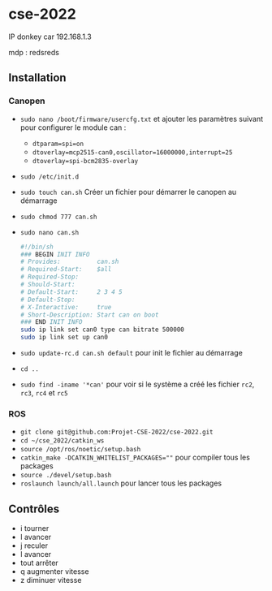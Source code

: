 # cse-2022

IP donkey car 192.168.1.3

mdp : redsreds

## Installation

### Canopen

- `sudo nano /boot/firmware/usercfg.txt` et ajouter les paramètres suivant pour configurer le module can :

  - `dtparam=spi=on`
  - `dtoverlay=mcp2515-can0,oscillator=16000000,interrupt=25`
  - `dtoverlay=spi-bcm2835-overlay`

- `sudo /etc/init.d` 

- `sudo touch can.sh` Créer un fichier pour démarrer le canopen au démarrage

- `sudo chmod 777 can.sh`

- `sudo nano can.sh`

  ```bash
  #!/bin/sh
  ### BEGIN INIT INFO
  # Provides:          can.sh
  # Required-Start:    $all
  # Required-Stop:
  # Should-Start:
  # Default-Start:     2 3 4 5
  # Default-Stop:
  # X-Interactive:     true
  # Short-Description: Start can on boot
  ### END INIT INFO
  sudo ip link set can0 type can bitrate 500000
  sudo ip link set up can0
  ```

- `sudo update-rc.d can.sh default` pour init le fichier au démarrage

- `cd ..`

- `sudo find -iname '*can'` pour voir si le système a créé les fichier `rc2`, `rc3`, `rc4` et `rc5`

### ROS

- `git clone git@github.com:Projet-CSE-2022/cse-2022.git`
- `cd ~/cse_2022/catkin_ws`
- `source /opt/ros/noetic/setup.bash`
- `catkin_make -DCATKIN_WHITELIST_PACKAGES=""` pour compiler tous les packages
- `source ./devel/setup.bash`
- `roslaunch launch/all.launch` pour lancer tous les packages

## Contrôles

- i tourner
- l avancer
- j reculer
- l avancer
- tout arrêter
- q augmenter vitesse
- z diminuer vitesse
